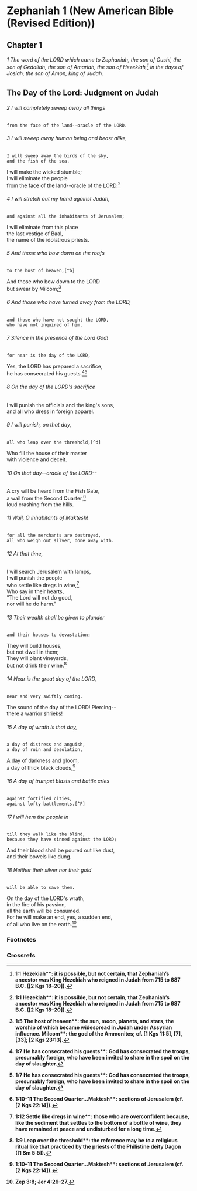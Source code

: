 
# Zephaniah 1 (New American Bible (Revised Edition))
## Chapter 1

###### 1 The word of the LORD which came to Zephaniah, the son of Cushi, the son of Gedaliah, the son of Amariah, the son of Hezekiah,[^a] in the days of Josiah, the son of Amon, king of Judah.

## The Day of the Lord: Judgment on Judah

###### 2 I will completely sweep away all things  
    from the face of the land--oracle of the LORD.  

###### 3 I will sweep away human being and beast alike,  
    I will sweep away the birds of the sky,  
    and the fish of the sea.  
I will make the wicked stumble;  
    I will eliminate the people  
    from the face of the land--oracle of the LORD.[^A]  

###### 4 I will stretch out my hand against Judah,  
    and against all the inhabitants of Jerusalem;  
I will eliminate from this place  
    the last vestige of Baal,  
    the name of the idolatrous priests.  

###### 5 And those who bow down on the roofs  
    to the host of heaven,[^b]  
And those who bow down to the LORD  
    but swear by Milcom;[^B]  

###### 6 And those who have turned away from the LORD,  
    and those who have not sought the LORD,  
    who have not inquired of him.

###### 7 Silence in the presence of the Lord God!  
    for near is the day of the LORD,  
Yes, the LORD has prepared a sacrifice,  
    he has consecrated his guests.[^c][^C]  

###### 8     On the day of the LORD's sacrifice  
I will punish the officials and the king's sons,  
    and all who dress in foreign apparel.  

###### 9 I will punish, on that day,  
    all who leap over the threshold,[^d]  
Who fill the house of their master  
    with violence and deceit.  

###### 10     On that day--oracle of the LORD--  
A cry will be heard from the Fish Gate,  
    a wail from the Second Quarter,[^e]  
    loud crashing from the hills.  

###### 11 Wail, O inhabitants of Maktesh!  
    for all the merchants are destroyed,  
    all who weigh out silver, done away with.

###### 12     At that time,  
I will search Jerusalem with lamps,  
    I will punish the people  
    who settle like dregs in wine,[^f]  
Who say in their hearts,  
    "The Lord will not do good,  
    nor will he do harm."  

###### 13 Their wealth shall be given to plunder  
    and their houses to devastation;  
They will build houses,  
    but not dwell in them;  
They will plant vineyards,  
    but not drink their wine.[^D]  

###### 14 Near is the great day of the LORD,  
    near and very swiftly coming.  
The sound of the day of the LORD! Piercing--  
    there a warrior shrieks!  

###### 15 A day of wrath is that day,  
    a day of distress and anguish,  
    a day of ruin and desolation,  
A day of darkness and gloom,  
    a day of thick black clouds,[^E]  

###### 16 A day of trumpet blasts and battle cries  
    against fortified cities,  
    against lofty battlements.[^F]  

###### 17 I will hem the people in  
    till they walk like the blind,  
    because they have sinned against the LORD;  
And their blood shall be poured out like dust,  
    and their bowels like dung.  

###### 18 Neither their silver nor their gold  
    will be able to save them.  
On the day of the LORD's wrath,  
    in the fire of his passion,  
    all the earth will be consumed.  
For he will make an end, yes, a sudden end,  
    of all who live on the earth.[^G]

### Footnotes
[^a]: 1:1 <b class="catch-word">Hezekiah**: it is possible, but not certain, that Zephaniah’s ancestor was King Hezekiah who reigned in Judah from 715 to 687 B.C. ([2 Kgs 18–20]).
[^b]: 1:5 <b class="catch-word">The host of heaven**: the sun, moon, planets, and stars, the worship of which became widespread in Judah under Assyrian influence. <b class="catch-word">Milcom**: the god of the Ammonites; cf. [1 Kgs 11:5], [7], [33]; [2 Kgs 23:13].
[^c]: 1:7 <b class="catch-word">He has consecrated his guests**: God has consecrated the troops, presumably foreign, who have been invited to share in the spoil on the day of slaughter.
[^d]: 1:9 <b class="catch-word">Leap over the threshold**: the reference may be to a religious ritual like that practiced by the priests of the Philistine deity Dagon ([1 Sm 5:5]).
[^e]: 1:10–11 <b class="catch-word">The Second Quarter…Maktesh**: sections of Jerusalem (cf. [2 Kgs 22:14]).
[^f]: 1:12 <b class="catch-word">Settle like dregs in wine**: those who are overconfident because, like the sediment that settles to the bottom of a bottle of wine, they have remained at peace and undisturbed for a long time.

### Crossrefs
[^A]: Hos 4:3.
[^B]: Jer 8:2; 2 Kgs 23:13.
[^C]: Is 34:6; Am 5:18.
[^D]: Am 5:11.
[^E]: Is 13:9; Jl 2:1–2.
[^F]: Am 2:2.
[^G]: Zep 3:8; Jer 4:26–27.

